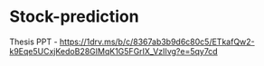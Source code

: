 # Stock-prediction

Thesis PPT - https://1drv.ms/b/c/8367ab3b9d6c80c5/ETkafQw2-k9Eqe5UCxjKedoB28GIMqK1G5FGrIX_VzIIvg?e=5qy7cd
